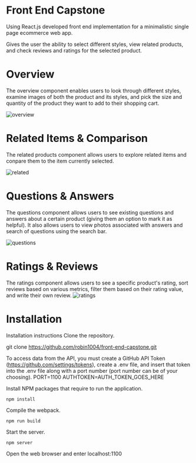 # Front End Capstone 

Using React.js developed front end implementation for a minimalistic single page ecommerce web app.

Gives the user the ability to select different styles, view related products, and check reviews and ratings for the selected product.

# Overview

The overview component enables users to look through different styles, examine images of both the product and its styles, and pick the size and quantity of the product they want to add to their shopping cart.

![overview](https://user-images.githubusercontent.com/24445744/218268059-d9c008a2-3db2-469a-a64a-6c8d7be2271b.gif)

# Related Items & Comparison
The related products component allows users to explore related items and conpare them to the item currently selected.

![related](https://user-images.githubusercontent.com/24445744/218268070-c3bf9a08-327d-4110-bb34-f46c6d19f602.gif)

# Questions & Answers
The questions component allows users to see existing questions and answers about a certain product (giving them an option to mark it as helpful). It also allows users to view photos associated with answers and search of questions using the search bar.

![questions](https://user-images.githubusercontent.com/24445744/218268066-7d7efab1-f44b-469a-b93e-dfdffbd910b6.gif)

# Ratings & Reviews
The ratings component allows users to see a specific product's rating, sort reviews based on various metrics, filter them based on their rating value, and write their own review.
![ratings](https://user-images.githubusercontent.com/24445744/218268068-7c07ebb3-a340-4a94-92ee-389a76026065.gif)


# Installation  

Installation instructions
Clone the repository.

git clone https://github.com/robin1004/front-end-capstone.git

To access data from the API, you must create a GitHub API Token (https://github.com/settings/tokens), create a .env file, and insert that token into the .env file along with a port number (port number can be of your choosing).
PORT=1100
AUTHTOKEN=AUTH_TOKEN_GOES_HERE

Install NPM packages that require to run the application.

`npm install`

Compile the webpack.

`npm run build`

Start the server.

`npm server`

Open the web browser and enter localhost:1100
